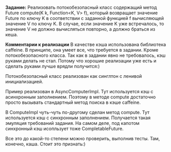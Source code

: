 **Задание:**
Реализовать потокобезопасный класс содержащий метод Future<V> compute(K k, Function<K, V> f),
который возвращает значение Future<V> по ключу K в соответствии с заданной функцией f вычисляющей
значение V по ключу K.
В случае, если значение K уже встречалось, то значение V не должно вычисляться повторно, а должно браться из кеша.

**Комментарии к реализации**
В качестве кэша использована библиотека caffeine.
В принципе, она умеет все, что требуется в задании. Кроме потокобезопасного класса.
Так как в задании явно не требовалось, кэш руками делать не стал. Потому что хорошие реализации уже есть и сделать руками лучше врядли получится:)

Потокобезопасный класс реализован как синглтон с ленивой инициализацией.

Пример реализован в AsyncComputerImpl. 
Тут используется кэш с асинхронным заполнением. Поэтому в методе compute достаточно просто вызывать стандартный метод поиска в кэше caffeine.   

В ComputeImpl чуть-чуть по-другому сделан метод compute. Тут используется кэш с синхронным заполнением.
Получается такая эмуляция требований задания. На самом деле, под капотом синхронный кэш исопльзует тоже CompletableFuture. 

Все это до какой-то степени можно проверить, выполнив тесты. 
Там, конечно, каша. Стоит это признать:)
 

